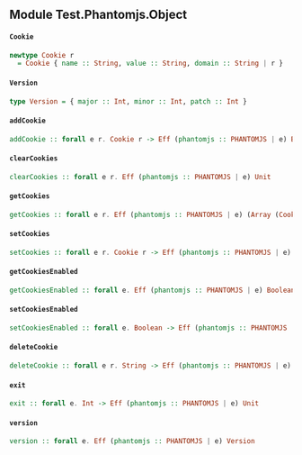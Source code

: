## Module Test.Phantomjs.Object

#### `Cookie`

``` purescript
newtype Cookie r
  = Cookie { name :: String, value :: String, domain :: String | r }
```

#### `Version`

``` purescript
type Version = { major :: Int, minor :: Int, patch :: Int }
```

#### `addCookie`

``` purescript
addCookie :: forall e r. Cookie r -> Eff (phantomjs :: PHANTOMJS | e) Boolean
```

#### `clearCookies`

``` purescript
clearCookies :: forall e r. Eff (phantomjs :: PHANTOMJS | e) Unit
```

#### `getCookies`

``` purescript
getCookies :: forall e r. Eff (phantomjs :: PHANTOMJS | e) (Array (Cookie r))
```

#### `setCookies`

``` purescript
setCookies :: forall e r. Cookie r -> Eff (phantomjs :: PHANTOMJS | e) Unit
```

#### `getCookiesEnabled`

``` purescript
getCookiesEnabled :: forall e. Eff (phantomjs :: PHANTOMJS | e) Boolean
```

#### `setCookiesEnabled`

``` purescript
setCookiesEnabled :: forall e. Boolean -> Eff (phantomjs :: PHANTOMJS | e) Unit
```

#### `deleteCookie`

``` purescript
deleteCookie :: forall e r. String -> Eff (phantomjs :: PHANTOMJS | e) Boolean
```

#### `exit`

``` purescript
exit :: forall e. Int -> Eff (phantomjs :: PHANTOMJS | e) Unit
```

#### `version`

``` purescript
version :: forall e. Eff (phantomjs :: PHANTOMJS | e) Version
```



